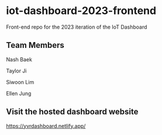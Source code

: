 # iot-dashboard-2023-frontend
Front-end repo for the 2023 iteration of the IoT Dashboard

## Team Members
Nash Baek

Taylor Ji

Siwoon Lim

Ellen Jung

## Visit the hosted dashboard website
https://yvrdashboard.netlify.app/

